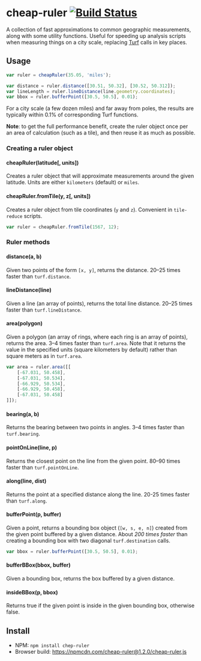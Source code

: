 # cheap-ruler [![Build Status](https://travis-ci.org/mapbox/cheap-ruler.svg?branch=master)](https://travis-ci.org/mapbox/cheap-ruler)

A collection of fast approximations to common geographic measurements, along with some utility functions.
Useful for speeding up analysis scripts when measuring things on a city scale,
replacing [Turf](http://turfjs.org/) calls in key places.

## Usage

```js
var ruler = cheapRuler(35.05, 'miles');

var distance = ruler.distance([30.51, 50.32], [30.52, 50.312]);
var lineLength = ruler.lineDistance(line.geometry.coordinates);
var bbox = ruler.bufferPoint([30.5, 50.5], 0.01);
```

For a city scale (a few dozen miles) and far away from poles,
the results are typically within 0.1% of corresponding Turf functions.

**Note**: to get the full performance benefit, create the ruler object once per an area of calculation (such as a tile), and then reuse it as much as possible.

### Creating a ruler object

#### cheapRuler(latitude[, units])

Creates a ruler object that will approximate measurements around the given latitude.
Units are either `kilometers` (default) or `miles`.

#### cheapRuler.fromTile(y, z[, units])

Creates a ruler object from tile coordinates (`y` and `z`). Convenient in `tile-reduce` scripts.

```js
var ruler = cheapRuler.fromTile(1567, 12);
```

### Ruler methods

#### distance(a, b)

Given two points of the form `[x, y]`, returns the distance.
20–25 times faster than `turf.distance`.

#### lineDistance(line)

Given a line (an array of points), returns the total line distance.
20–25 times faster than `turf.lineDistance`.

#### area(polygon)

Given a polygon (an array of rings, where each ring is an array of points), returns the area.
3–4 times faster than `turf.area`. Note that it returns the value in the specified units
(square kilometers by default) rather than square meters as in `turf.area`.

```js
var area = ruler.area([[
    [-67.031, 50.458],
    [-67.031, 50.534],
    [-66.929, 50.534],
    [-66.929, 50.458],
    [-67.031, 50.458]
]]);
```

#### bearing(a, b)

Returns the bearing between two points in angles.
3–4 times faster than `turf.bearing`.

#### pointOnLine(line, p)

Returns the closest point on the line from the given point.
80–90 times faster than `turf.pointOnLine`.

#### along(line, dist)

Returns the point at a specified distance along the line.
20-25 times faster than `turf.along`.

#### bufferPoint(p, buffer)

Given a point, returns a bounding box object (`[w, s, e, n]`) created from the given point buffered by a given distance.
About _200 times faster_ than creating a bounding box with two diagonal `turf.destination` calls.

```js
var bbox = ruler.bufferPoint([30.5, 50.5], 0.01);
```

#### bufferBBox(bbox, buffer)

Given a bounding box, returns the box buffered by a given distance.

#### insideBBox(p, bbox)

Returns true if the given point is inside in the given bounding box, otherwise false.

## Install

- NPM: `npm install chep-ruler`
- Browser build: https://npmcdn.com/cheap-ruler@1.2.0/cheap-ruler.js
